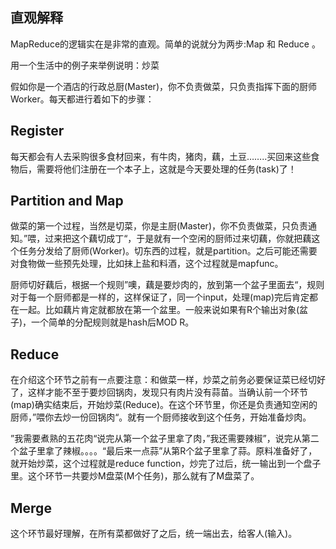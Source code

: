 直观解释
---

MapReduce的逻辑实在是非常的直观。简单的说就分为两步:Map 和 Reduce 。

用一个生活中的例子来举例说明：炒菜

假如你是一个酒店的行政总厨(Master)，你不负责做菜，只负责指挥下面的厨师Worker。每天都进行着如下的步骤：

Register
---

每天都会有人去采购很多食材回来，有牛肉，猪肉，藕，土豆……..买回来这些食物后，需要将他们注册在一个本子上，这就是今天要处理的任务(task)了！

Partition and Map
---

做菜的第一个过程，当然是切菜，你是主厨(Master)，你不负责做菜，只负责通知。”喂，过来把这个藕切成丁“，于是就有一个空闲的厨师过来切藕，你就把藕这个任务分发给了厨师(Worker)。切东西的过程，就是partition。之后可能还需要对食物做一些预先处理，比如抹上盐和料酒，这个过程就是mapfunc。

厨师切好藕后，根据一个规则”噢，藕是要炒肉的，放到第一个盆子里面去“，规则对于每一个厨师都是一样的，这样保证了，同一个input，处理(map)完后肯定都在一起。比如藕片肯定就都放在第一个盆里。一般来说如果有R个输出对象(盆子)，一个简单的分配规则就是hash后MOD R。

Reduce
---

在介绍这个环节之前有一点要注意：和做菜一样，炒菜之前务必要保证菜已经切好了，这样才能不至于要炒回锅肉，发现只有肉片没有蒜苗。当确认前一个环节(map)确实结束后，开始炒菜(Reduce)。在这个环节里，你还是负责通知空闲的厨师，”喂你去炒一份回锅肉“。就有一个厨师接收到这个任务，开始准备炒肉。

”我需要煮熟的五花肉“说完从第一个盆子里拿了肉，”我还需要辣椒”，说完从第二个盆子里拿了辣椒。。。。“最后来一点蒜”从第R个盆子里拿了蒜。原料准备好了，就开始炒菜，这个过程就是reduce
function，炒完了过后，统一输出到一个盘子里。这个环节一共要炒M盘菜(M个任务)，那么就有了M盘菜了。

Merge
---

这个环节最好理解，在所有菜都做好了之后，统一端出去，给客人(输入)。
